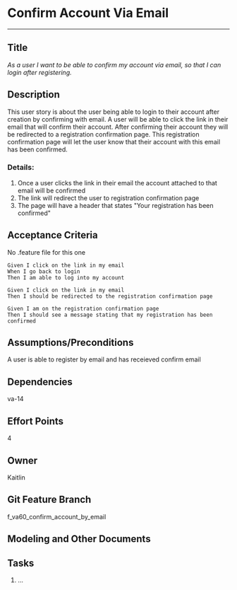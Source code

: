 # Confirm Account Via Email
<hr>

## Title

*As a user I want to be able to confirm my account via email, so that I can login after registering.*

## Description

This user story is about the user being able to login to their account after creation by confirming with email. A user will be able to click the link in their email that will confirm their account. After confirming their account they will be redirected to a registration confirmation page. This registration confirmation page will let the user know that their account with this email has been confirmed.  

### Details:
1. Once a user clicks the link in their email the account attached to that email will be confirmed 
2. The link will redirect the user to registration confirmation page 
3. The page will have a header that states "Your registration has been confirmed" 

## Acceptance Criteria
No .feature file for this one

    Given I click on the link in my email
    When I go back to login 
    Then I am able to log into my account 

    Given I click on the link in my email
    Then I should be redirected to the registration confirmation page 

    Given I am on the registration confirmation page 
    Then I should see a message stating that my registration has been confirmed 

## Assumptions/Preconditions
A user is able to register by email and has receieved confirm email 

## Dependencies
va-14

## Effort Points
4
## Owner
Kaitlin 

## Git Feature Branch
f_va60_confirm_account_by_email

## Modeling and Other Documents


## Tasks
1. ...